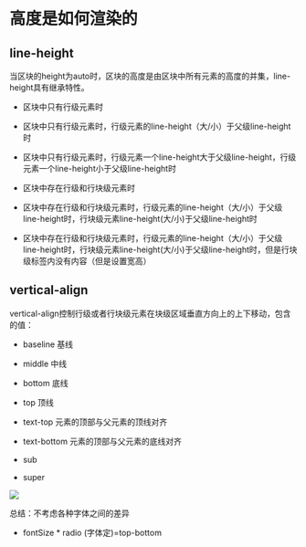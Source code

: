 # 高度是如何渲染的

## line-height

当区块的height为auto时，区块的高度是由区块中所有元素的高度的并集，line-height具有继承特性。

- 区块中只有行级元素时

- 区块中只有行级元素时，行级元素的line-height（大/小）于父级line-height时

- 区块中只有行级元素时，行级元素一个line-height大于父级line-height，行级元素一个line-height小于父级line-height时

- 区块中存在行级和行块级元素时

- 区块中存在行级和行块级元素时，行级元素的line-height（大/小）于父级line-height时，行块级元素line-height(大/小)于父级line-height时

- 区块中存在行级和行块级元素时，行级元素的line-height（大/小）于父级line-height时，行块级元素line-height(大/小)于父级line-height时，但是行块级标签内没有内容（但是设置宽高）


## vertical-align

vertical-align控制行级或者行块级元素在块级区域垂直方向上的上下移动，包含的值：

- baseline 基线

- middle 中线

- bottom 底线

- top 顶线

- text-top  元素的顶部与父元素的顶线对齐

- text-bottom 元素的顶部与父元素的底线对齐

- sub

- super

![](./img/line-height.png)

总结：不考虑各种字体之间的差异

- fontSize * radio (字体定)=top-bottom
